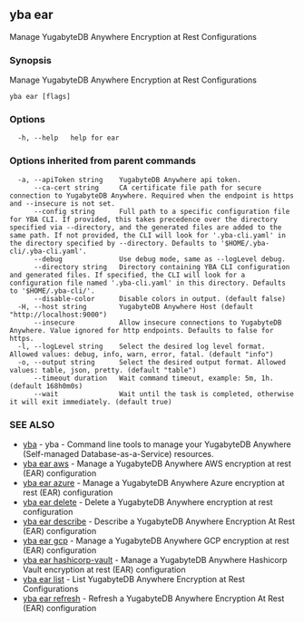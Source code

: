## yba ear

Manage YugabyteDB Anywhere Encryption at Rest Configurations

### Synopsis

Manage YugabyteDB Anywhere Encryption at Rest Configurations

```
yba ear [flags]
```

### Options

```
  -h, --help   help for ear
```

### Options inherited from parent commands

```
  -a, --apiToken string    YugabyteDB Anywhere api token.
      --ca-cert string     CA certificate file path for secure connection to YugabyteDB Anywhere. Required when the endpoint is https and --insecure is not set.
      --config string      Full path to a specific configuration file for YBA CLI. If provided, this takes precedence over the directory specified via --directory, and the generated files are added to the same path. If not provided, the CLI will look for '.yba-cli.yaml' in the directory specified by --directory. Defaults to '$HOME/.yba-cli/.yba-cli.yaml'.
      --debug              Use debug mode, same as --logLevel debug.
      --directory string   Directory containing YBA CLI configuration and generated files. If specified, the CLI will look for a configuration file named '.yba-cli.yaml' in this directory. Defaults to '$HOME/.yba-cli/'.
      --disable-color      Disable colors in output. (default false)
  -H, --host string        YugabyteDB Anywhere Host (default "http://localhost:9000")
      --insecure           Allow insecure connections to YugabyteDB Anywhere. Value ignored for http endpoints. Defaults to false for https.
  -l, --logLevel string    Select the desired log level format. Allowed values: debug, info, warn, error, fatal. (default "info")
  -o, --output string      Select the desired output format. Allowed values: table, json, pretty. (default "table")
      --timeout duration   Wait command timeout, example: 5m, 1h. (default 168h0m0s)
      --wait               Wait until the task is completed, otherwise it will exit immediately. (default true)
```

### SEE ALSO

* [yba](yba.md)	 - yba - Command line tools to manage your YugabyteDB Anywhere (Self-managed Database-as-a-Service) resources.
* [yba ear aws](yba_ear_aws.md)	 - Manage a YugabyteDB Anywhere AWS encryption at rest (EAR) configuration
* [yba ear azure](yba_ear_azure.md)	 - Manage a YugabyteDB Anywhere Azure encryption at rest (EAR) configuration
* [yba ear delete](yba_ear_delete.md)	 - Delete a YugabyteDB Anywhere encryption at rest configuration
* [yba ear describe](yba_ear_describe.md)	 - Describe a YugabyteDB Anywhere Encryption At Rest (EAR) configuration
* [yba ear gcp](yba_ear_gcp.md)	 - Manage a YugabyteDB Anywhere GCP encryption at rest (EAR) configuration
* [yba ear hashicorp-vault](yba_ear_hashicorp-vault.md)	 - Manage a YugabyteDB Anywhere Hashicorp Vault encryption at rest (EAR) configuration
* [yba ear list](yba_ear_list.md)	 - List YugabyteDB Anywhere Encryption at Rest Configurations
* [yba ear refresh](yba_ear_refresh.md)	 - Refresh a YugabyteDB Anywhere Encryption At Rest (EAR) configuration

